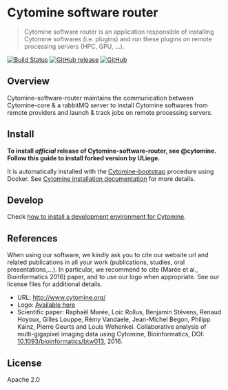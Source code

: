# Cytomine software router


> Cytomine software router is an application responsible of installing Cytomine softwares (i.e. plugins) and run these plugins on remote processing servers (HPC, GPU, ...).

[![Build Status](https://travis-ci.com/Cytomine-ULiege/Cytomine-software-router.svg?branch=master)](https://travis-ci.com/Cytomine-ULiege/Cytomine-software-router)
[![GitHub release](https://img.shields.io/github/release/Cytomine-ULiege/Cytomine-software-router.svg)](https://github.com/Cytomine-ULiege/Cytomine-software-router/releases)
[![GitHub](https://img.shields.io/github/license/Cytomine-ULiege/Cytomine-software-router.svg)](https://github.com/Cytomine-ULiege/Cytomine-software-router/blob/master/LICENSE)

## Overview

Cytomine-software-router maintains the communication between Cytomine-core & a rabbitMQ server to install Cytomine softwares from remote providers and launch & track jobs on remote processing servers.

## Install

**To install *official* release of Cytomine-software-router, see @cytomine. Follow this guide to install forked version by ULiege.** 

It is automatically installed with the [Cytomine-bootstrap](https://github.com/Cytomine-ULiege/Cytomine-bootstrap) procedure using Docker. See [Cytomine installation documentation](http://doc.cytomine.be/pages/viewpage.action?pageId=10715266) for more details.

## Develop
Check [how to install a development environment for Cytomine](http://doc.cytomine.be/display/DEVDOC/How+to+install+a+development+environment+for+Cytomine+ULiege+with+Docker).

## References
When using our software, we kindly ask you to cite our website url and related publications in all your work (publications, studies, oral presentations,...). In particular, we recommend to cite (Marée et al., Bioinformatics 2016) paper, and to use our logo when appropriate. See our license files for additional details.

- URL: http://www.cytomine.org/
- Logo: [Available here](https://cytomine.coop/sites/cytomine.coop/files/inline-images/logo-300-org.png)
- Scientific paper: Raphaël Marée, Loïc Rollus, Benjamin Stévens, Renaud Hoyoux, Gilles Louppe, Rémy Vandaele, Jean-Michel Begon, Philipp Kainz, Pierre Geurts and Louis Wehenkel. Collaborative analysis of multi-gigapixel imaging data using Cytomine, Bioinformatics, DOI: [10.1093/bioinformatics/btw013](http://dx.doi.org/10.1093/bioinformatics/btw013), 2016. 

## License

Apache 2.0